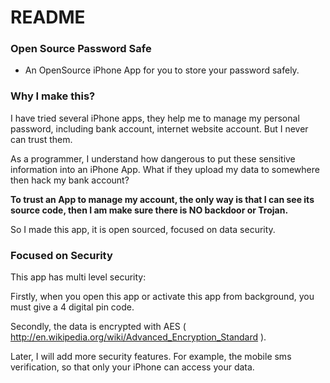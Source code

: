# README #

### Open Source Password Safe ###

* An OpenSource iPhone App for you to store your password safely.

### Why I make this? ###

I have tried several iPhone apps, they help me to manage my personal password, including bank account, internet website account. But I never can trust them.

As a programmer, I understand how dangerous to put these sensitive information into an iPhone App. What if they upload my data to somewhere then hack my bank account?

**To trust an App to manage my account, the only way is that I can see its source code, then I am make sure there is NO backdoor or Trojan.** 

So I made this app, it is open sourced, focused on data security. 

### Focused on Security ###

This app has multi level security:

Firstly, when you open this app or activate this app from background, you must give a 4 digital pin code.

Secondly, the data is encrypted with AES ( http://en.wikipedia.org/wiki/Advanced_Encryption_Standard ).

Later, I will add more security features. For example, the mobile sms verification, so that only your iPhone can access your data.